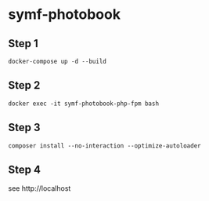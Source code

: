 # symf-photobook

## Step 1
`docker-compose up -d --build`

## Step 2
`docker exec -it symf-photobook-php-fpm bash`

## Step 3
`composer install --no-interaction --optimize-autoloader`

## Step 4
see http://localhost
